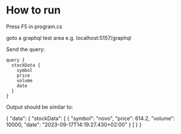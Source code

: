 # How to run
Press F5 in program.cs

goto a graphql test area e.g. localhost:5157/graphql

Send the query: 
```
query {
  stockData {
    symbol
    price
    volume
    date
  }
}
```

Output should be similar to:

{
  "data": {
    "stockData": [
      {
        "symbol": "novo",
        "price": 614.2,
        "volume": 10000,
        "date": "2023-09-17T14:19:27.430+02:00"
      }
    ]
  }
}
